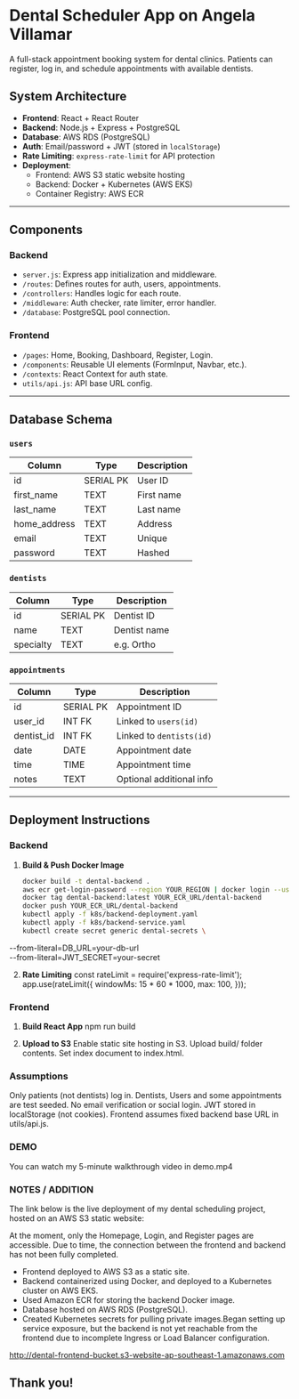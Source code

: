 # Dental Scheduler App on Angela Villamar

A full-stack appointment booking system for dental clinics. Patients can register, log in, and schedule appointments with available dentists.

## System Architecture

- **Frontend**: React + React Router
- **Backend**: Node.js + Express + PostgreSQL
- **Database**: AWS RDS (PostgreSQL)
- **Auth**: Email/password + JWT (stored in `localStorage`)
- **Rate Limiting**: `express-rate-limit` for API protection
- **Deployment**: 
  - Frontend: AWS S3 static website hosting
  - Backend: Docker + Kubernetes (AWS EKS)
  - Container Registry: AWS ECR

---

## Components

### Backend
- `server.js`: Express app initialization and middleware.
- `/routes`: Defines routes for auth, users, appointments.
- `/controllers`: Handles logic for each route.
- `/middleware`: Auth checker, rate limiter, error handler.
- `/database`: PostgreSQL pool connection.

### Frontend
- `/pages`: Home, Booking, Dashboard, Register, Login.
- `/components`: Reusable UI elements (FormInput, Navbar, etc.).
- `/contexts`: React Context for auth state.
- `utils/api.js`: API base URL config.

---

## Database Schema

### `users`
| Column        | Type      | Description               |
|---------------|-----------|---------------------------|
| id            | SERIAL PK | User ID                   |
| first_name    | TEXT      | First name                |
| last_name     | TEXT      | Last name                 |
| home_address  | TEXT      | Address                   |
| email         | TEXT      | Unique                    |
| password      | TEXT      | Hashed                    |

### `dentists`
| Column      | Type      | Description   |
|-------------|-----------|---------------|
| id          | SERIAL PK | Dentist ID    |
| name        | TEXT      | Dentist name  |
| specialty   | TEXT      | e.g. Ortho    |

### `appointments`
| Column      | Type      | Description                       |
|-------------|-----------|-----------------------------------|
| id          | SERIAL PK | Appointment ID                    |
| user_id     | INT FK    | Linked to `users(id)`             |
| dentist_id  | INT FK    | Linked to `dentists(id)`          |
| date        | DATE      | Appointment date                  |
| time        | TIME      | Appointment time                  |
| notes       | TEXT      | Optional additional info          |

---

## Deployment Instructions

### Backend

1. **Build & Push Docker Image**
   ```bash
   docker build -t dental-backend .
   aws ecr get-login-password --region YOUR_REGION | docker login --username AWS --password-stdin YOUR_ECR_URL
   docker tag dental-backend:latest YOUR_ECR_URL/dental-backend
   docker push YOUR_ECR_URL/dental-backend
   kubectl apply -f k8s/backend-deployment.yaml
   kubectl apply -f k8s/backend-service.yaml
   kubectl create secret generic dental-secrets \
  --from-literal=DB_URL=your-db-url \
  --from-literal=JWT_SECRET=your-secret

2. **Rate Limiting**
    const rateLimit = require('express-rate-limit');
    app.use(rateLimit({
    windowMs: 15 * 60 * 1000,
    max: 100,
    }));

### Frontend

1. **Build React App**
    npm run build

1. **Upload to S3**
    Enable static site hosting in S3.
    Upload build/ folder contents.
    Set index document to index.html.

### Assumptions

Only patients (not dentists) log in.
Dentists, Users and some appointments are test seeded.
No email verification or social login.
JWT stored in localStorage (not cookies).
Frontend assumes fixed backend base URL in utils/api.js.


### DEMO

You can watch my 5-minute walkthrough video in demo.mp4

### NOTES / ADDITION
The link below is the live deployment of my dental scheduling project, hosted on an AWS S3 static website:

At the moment, only the Homepage, Login, and Register pages are accessible. Due to time, the connection between the frontend and backend has not been fully completed.
- Frontend deployed to AWS S3 as a static site.
- Backend containerized using Docker, and deployed to a Kubernetes cluster on AWS EKS.
- Used Amazon ECR for storing the backend Docker image.
- Database hosted on AWS RDS (PostgreSQL).
- Created Kubernetes secrets for pulling private images.Began setting up service exposure, but the backend is not yet reachable from the frontend due to   incomplete Ingress or Load Balancer configuration.

http://dental-frontend-bucket.s3-website-ap-southeast-1.amazonaws.com  

## Thank you!
